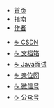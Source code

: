 - [<span class="iconfont icon-shouye-xianxing"></span> 首页](/)
- [<span class="iconfont icon-icon_fabu"></span> 指南](guide/)
- [<span class="iconfont icon-wodeguanzhu"></span> 作者]()

[//]: # (   - [☕️ 相亲交友]&#40;https://www.yjava.cn/yjava/#/me/&#41;)
   - [☕️ CSDN](https://yangchunjian.blog.csdn.net)
   - [☕️ 文档箱](https://www.yjava.cn/yjava/#/guide/)
   - [☕️ Java面试](https://javainterview.cn)
   - [☕️ 亲位网](https://dearlocation.com)
   - [☕️ 微信号](https://www.yjava.cn/yjava/imgs/dearlocation.jpeg)
   - [☕️ 公众号](https://www.yjava.cn/yjava/imgs/qrcode_for_gh_8756901e5b12_344.jpg)
